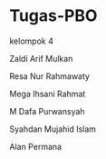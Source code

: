# Tugas-PBO

kelompok 4

Zaldi Arif Mulkan

Resa Nur Rahmawaty

Mega Ihsani Rahmat

M Dafa Purwansyah

Syahdan Mujahid Islam

Alan Permana

